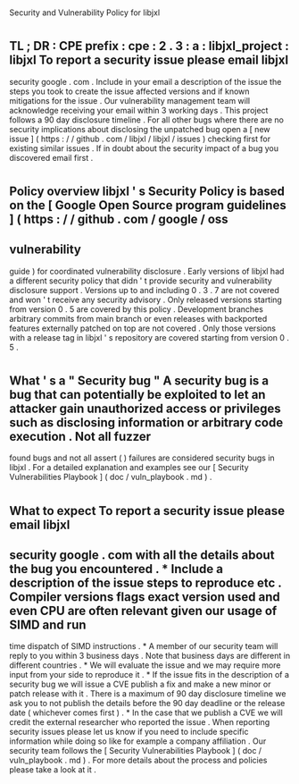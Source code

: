 #
Security
and
Vulnerability
Policy
for
libjxl
#
#
TL
;
DR
:
CPE
prefix
:
cpe
:
2
.
3
:
a
:
libjxl_project
:
libjxl
To
report
a
security
issue
please
email
libjxl
-
security
google
.
com
.
Include
in
your
email
a
description
of
the
issue
the
steps
you
took
to
create
the
issue
affected
versions
and
if
known
mitigations
for
the
issue
.
Our
vulnerability
management
team
will
acknowledge
receiving
your
email
within
3
working
days
.
This
project
follows
a
90
day
disclosure
timeline
.
For
all
other
bugs
where
there
are
no
security
implications
about
disclosing
the
unpatched
bug
open
a
[
new
issue
]
(
https
:
/
/
github
.
com
/
libjxl
/
libjxl
/
issues
)
checking
first
for
existing
similar
issues
.
If
in
doubt
about
the
security
impact
of
a
bug
you
discovered
email
first
.
#
#
Policy
overview
libjxl
'
s
Security
Policy
is
based
on
the
[
Google
Open
Source
program
guidelines
]
(
https
:
/
/
github
.
com
/
google
/
oss
-
vulnerability
-
guide
)
for
coordinated
vulnerability
disclosure
.
Early
versions
of
libjxl
had
a
different
security
policy
that
didn
'
t
provide
security
and
vulnerability
disclosure
support
.
Versions
up
to
and
including
0
.
3
.
7
are
not
covered
and
won
'
t
receive
any
security
advisory
.
Only
released
versions
starting
from
version
0
.
5
are
covered
by
this
policy
.
Development
branches
arbitrary
commits
from
main
branch
or
even
releases
with
backported
features
externally
patched
on
top
are
not
covered
.
Only
those
versions
with
a
release
tag
in
libjxl
'
s
repository
are
covered
starting
from
version
0
.
5
.
#
#
What
'
s
a
"
Security
bug
"
A
security
bug
is
a
bug
that
can
potentially
be
exploited
to
let
an
attacker
gain
unauthorized
access
or
privileges
such
as
disclosing
information
or
arbitrary
code
execution
.
Not
all
fuzzer
-
found
bugs
and
not
all
assert
(
)
failures
are
considered
security
bugs
in
libjxl
.
For
a
detailed
explanation
and
examples
see
our
[
Security
Vulnerabilities
Playbook
]
(
doc
/
vuln_playbook
.
md
)
.
#
#
What
to
expect
To
report
a
security
issue
please
email
libjxl
-
security
google
.
com
with
all
the
details
about
the
bug
you
encountered
.
*
Include
a
description
of
the
issue
steps
to
reproduce
etc
.
Compiler
versions
flags
exact
version
used
and
even
CPU
are
often
relevant
given
our
usage
of
SIMD
and
run
-
time
dispatch
of
SIMD
instructions
.
*
A
member
of
our
security
team
will
reply
to
you
within
3
business
days
.
Note
that
business
days
are
different
in
different
countries
.
*
We
will
evaluate
the
issue
and
we
may
require
more
input
from
your
side
to
reproduce
it
.
*
If
the
issue
fits
in
the
description
of
a
security
bug
we
will
issue
a
CVE
publish
a
fix
and
make
a
new
minor
or
patch
release
with
it
.
There
is
a
maximum
of
90
day
disclosure
timeline
we
ask
you
to
not
publish
the
details
before
the
90
day
deadline
or
the
release
date
(
whichever
comes
first
)
.
*
In
the
case
that
we
publish
a
CVE
we
will
credit
the
external
researcher
who
reported
the
issue
.
When
reporting
security
issues
please
let
us
know
if
you
need
to
include
specific
information
while
doing
so
like
for
example
a
company
affiliation
.
Our
security
team
follows
the
[
Security
Vulnerabilities
Playbook
]
(
doc
/
vuln_playbook
.
md
)
.
For
more
details
about
the
process
and
policies
please
take
a
look
at
it
.
